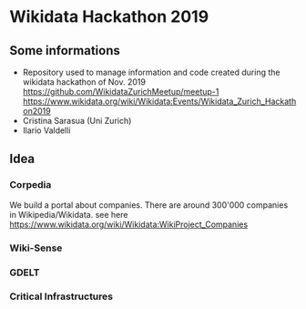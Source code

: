 # Wikidata Hackathon 2019
## Some informations
- Repository used to manage information and code created during the wikidata hackathon of Nov. 2019 https://github.com/WikidataZurichMeetup/meetup-1
https://www.wikidata.org/wiki/Wikidata:Events/Wikidata_Zurich_Hackathon2019
- Cristina Sarasua (Uni Zurich)
- Ilario Valdelli
## Idea
### Corpedia
We build a portal about companies. 
There are around 300'000 companies in Wikipedia/Wikidata.
see here https://www.wikidata.org/wiki/Wikidata:WikiProject_Companies

### Wiki-Sense

### GDELT

### Critical Infrastructures

### 

